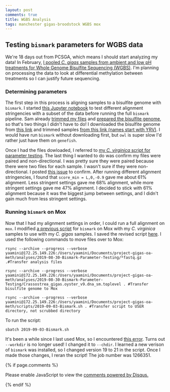 ```yaml
---
layout: post
comments: true
title: WGBS Analysis
tags: manchester gigas-broodstock WGBS mox
---
```


## Testing `bismark` parameters for WGBS data

We're 18 days out from PCSGA, which means I should start analyzing my data! In February, [I pooled *C. gigas* samples from ambient and low pH treatments for Whole Genome Bisulfite Sequencing (WGBS)](https://yaaminiv.github.io/WGBS-Samples-Part2/). I'm planning on processing the data to look at differential methylation between treatments so I can justify future sequencing.

### Determining parameters

The first step in this process is aligning samples to a bisulfite genome with `bismark`. I started [this Jupyter notebook](https://github.com/RobertsLab/project-gigas-oa-meth/blob/master/notebooks/2018-08-30-Bismark-Parameter-Testing.ipynb) to test different alignment stringencies with a subset of the data before running the full `bismark` pipeline. Sam already [trimmed my files](https://robertslab.github.io/sams-notebook/2019/04/15/FastQC-WGBS-Sequencing-Data-from-Genewiz-Received-20190408.html) and [prepared the bisulfite genome](https://robertslab.github.io/sams-notebook/2019/02/21/Data-Management-Create-C.gigas-Bisulfite-Genome-with-Bismark-on-Mox.html), so that's two things I didn't have to do! I downloaded the bisulfite genome from [this link](http://owl.fish.washington.edu/halfshell/genomic-databank/Crassostrea_gigas.oyster_v9.dna_sm.toplevel_bisulfite.tar.gz) and trimmed samples [from this link (names start with YRV)](http://owl.fish.washington.edu/nightingales/C_gigas/). I would have run `bismark` without downloading first, but `owl` is super slow I'd rather just have them on `genefish`.

Once I had the files dowloaded, I referred to [my *C. virginica* script for parameter testing](https://github.com/RobertsLab/project-virginica-oa/blob/master/notebooks/2018-10-03-Bismark-Parameter-Testing.ipynb). The last thing I wanted to do was confirm my files were paired and non-directional. I was pretty sure they were paired because there were two files for each sample. I wasn't sure if they were non-directional. I posted [this issue](https://github.com/RobertsLab/resources/issues/738) to confirm. After running different alignment stringencies, I found that `score_min = L,0,-0.9` gave me about 61% alignment. Less stringent settings gave me 68% alignment, while more stringent settings gave me 47% alignment. I decided to stick with 61% alignment because it was the biggest jump between settings, and I didn't gain much from less stringent settings.

### Running `bismark` on Mox

Now that I had my alignment settings in order, I could run a full alignment on `mox`. I modified [a previous script](https://github.com/fish546-2018/yaamini-virginica/blob/master/scripts/2018-11-08-Bismark-Revised-Parameters-Samtools.sh) for `bismark` on Mox with my *C. virginica* samples to use with my *C. gigas* samples. I saved the revised script [here](https://github.com/RobertsLab/project-gigas-oa-meth/blob/master/scripts/2019-09-03-Bismark.sh). I used the following commands to move files over to Mox:

```
rsync --archive --progress --verbose yaamini@172.25.149.226:/Users/yaamini/Documents/project-gigas-oa-meth/analyses/2019-08-30-Bismark-Parameter-Testing/*fastq.gz .#Transfer analysis files
```

```
rsync --archive --progress --verbose yaamini@172.25.149.226:/Users/yaamini/Documents/project-gigas-oa-meth/analyses/2019-08-30-Bismark-Parameter-Testing/Crassostrea_gigas.oyster_v9.dna_sm.toplevel . #Transfer bisulfite genome to Mox
```

```
rsync --archive --progress --verbose yaamini@172.25.149.226:/Users/yaamini/Documents/project-gigas-oa-meth/scripts/2019-09-03-Bismark.sh . #Transfer script to USER directory, not scrubbed directory
```

To run the script:

```
sbatch 2019-09-03-Bismark.sh
```

It's been a while since I last used Mox, so I encountered [this error](https://github.com/RobertsLab/resources/issues/740). Turns out `--workdir` is no longer used! I changed it to `--chdir`. I learned a new verison of `bismark` was installed, so I changed version 19 to 21 in the script. Once I made those changes, I reran the script! The job number was 1266351.

{% if page.comments %}

<div id="disqus_thread"></div>
<script>

/**
*  RECOMMENDED CONFIGURATION VARIABLES: EDIT AND UNCOMMENT THE SECTION BELOW TO INSERT DYNAMIC VALUES FROM YOUR PLATFORM OR CMS.
*  LEARN WHY DEFINING THESE VARIABLES IS IMPORTANT: https://disqus.com/admin/universalcode/#configuration-variables*/
/*
var disqus_config = function () {
this.page.url = PAGE_URL;  // Replace PAGE_URL with your page's canonical URL variable
this.page.identifier = PAGE_IDENTIFIER; // Replace PAGE_IDENTIFIER with your page's unique identifier variable
};
*/
(function() { // DON'T EDIT BELOW THIS LINE
var d = document, s = d.createElement('script');
s.src = 'https://the-responsible-grad-student.disqus.com/embed.js';
s.setAttribute('data-timestamp', +new Date());
(d.head || d.body).appendChild(s);
})();
</script>
<noscript>Please enable JavaScript to view the <a href="https://disqus.com/?ref_noscript">comments powered by Disqus.</a></noscript>

{% endif %}

<script id="dsq-count-scr" src="//the-responsible-grad-student.disqus.com/count.js" async></script>
